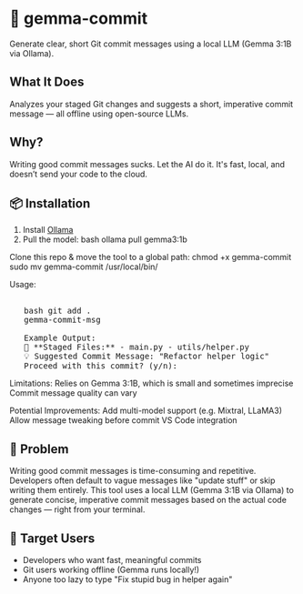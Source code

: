 # 💬 gemma-commit

Generate clear, short Git commit messages using a local LLM (Gemma 3:1B via Ollama).

## What It Does

Analyzes your staged Git changes and suggests a short, imperative commit message — all offline using open-source LLMs.

## Why?

Writing good commit messages sucks. Let the AI do it. It's fast, local, and doesn’t send your code to the cloud.

## 📦 Installation

1. Install [Ollama](https://ollama.com/)
2. Pull the model:
   bash ollama pull gemma3:1b
   
Clone this repo & move the tool to a global path:
chmod +x gemma-commit
sudo mv gemma-commit /usr/local/bin/

Usage:

<pre lang="markdown"> 
   bash git add . 
   gemma-commit-msg 
   
   Example Output: 
   📂 **Staged Files:** - main.py - utils/helper.py 
   💡 Suggested Commit Message: "Refactor helper logic" 
   Proceed with this commit? (y/n):  </pre>

Limitations:
Relies on Gemma 3:1B, which is small and sometimes imprecise
Commit message quality can vary

Potential Improvements:
Add multi-model support (e.g. Mixtral, LLaMA3)
Allow message tweaking before commit
VS Code integration


## 🔧 Problem

Writing good commit messages is time-consuming and repetitive. Developers often default to vague messages like "update stuff" or skip writing them entirely. This tool uses a local LLM (Gemma 3:1B via Ollama) to generate concise, imperative commit messages based on the actual code changes — right from your terminal.

## 🎯 Target Users

- Developers who want fast, meaningful commits
- Git users working offline (Gemma runs locally!)
- Anyone too lazy to type "Fix stupid bug in helper again"
